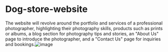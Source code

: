 # Dog-store-website
The website will revolve around the portfolio and services of a professional photographer, highlighting their photography skills, products such as prints or albums, a blog section for photography tips and stories, an "About Us" page to introduce the photographer, and a "Contact Us" page for inquiries and bookings.![image](https://github.com/nghiant79/Dog-store-website/assets/154486947/56f93c01-c07e-40ff-ad19-33511d4ddc08)
